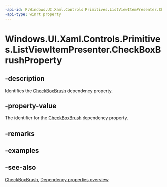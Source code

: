 ```yaml
---
-api-id: P:Windows.UI.Xaml.Controls.Primitives.ListViewItemPresenter.CheckBoxBrushProperty
-api-type: winrt property
---
```


<!-- Property syntax
public Windows.UI.Xaml.DependencyProperty CheckBoxBrushProperty { get; }
-->

# Windows.UI.Xaml.Controls.Primitives.ListViewItemPresenter.CheckBoxBrushProperty

## -description
Identifies the [CheckBoxBrush](listviewitempresenter_checkboxbrush.md) dependency property.



## -property-value
The identifier for the [CheckBoxBrush](listviewitempresenter_checkboxbrush.md) dependency property.

## -remarks

## -examples

## -see-also
[CheckBoxBrush](listviewitempresenter_checkboxbrush.md), [Dependency properties overview](/windows/uwp/xaml-platform/dependency-properties-overview)
